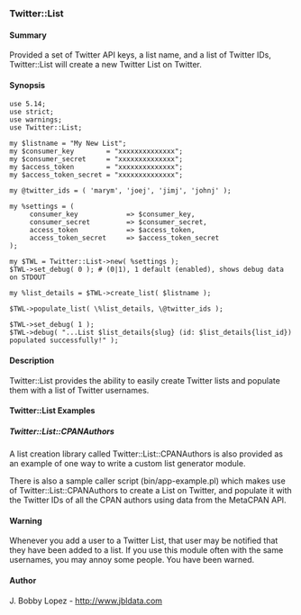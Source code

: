 ### Twitter::List

#### Summary

Provided a set of Twitter API keys, a list name, and a list of Twitter IDs, Twitter::List will create a new Twitter List on Twitter.

#### Synopsis

```
use 5.14;
use strict;
use warnings;
use Twitter::List;

my $listname = "My New List";
my $consumer_key        = "xxxxxxxxxxxxxx";
my $consumer_secret     = "xxxxxxxxxxxxxx";
my $access_token        = "xxxxxxxxxxxxxx";
my $access_token_secret = "xxxxxxxxxxxxxx";

my @twitter_ids = ( 'marym', 'joej', 'jimj', 'johnj' );

my %settings = ( 
     consumer_key            => $consumer_key,
     consumer_secret         => $consumer_secret,
     access_token            => $access_token,
     access_token_secret     => $access_token_secret
);

my $TWL = Twitter::List->new( %settings );
$TWL->set_debug( 0 ); # (0|1), 1 default (enabled), shows debug data on STDOUT

my %list_details = $TWL->create_list( $listname );
     
$TWL->populate_list( \%list_details, \@twitter_ids );
    
$TWL->set_debug( 1 );
$TWL->debug( "...List $list_details{slug} (id: $list_details{list_id}) populated successfully!" );
```

#### Description

Twitter::List provides the ability to easily create Twitter lists and populate them with a list of Twitter usernames.

#### Twitter::List Examples

##### Twitter::List::CPANAuthors

A list creation library called Twitter::List::CPANAuthors is also
provided as an example of one way to write a custom list generator module.

There is also a sample caller script (bin/app-example.pl) which makes use of
Twitter::List::CPANAuthors to create a List on Twitter, and populate it with
the Twitter IDs of all the CPAN authors using data from the MetaCPAN API.


#### Warning

Whenever you add a user to a Twitter List, that user may be
notified that they have been added to a list.  If you use this module
often with the same usernames, you may annoy some people.  You have been warned.

#### Author
J. Bobby Lopez - http://www.jbldata.com
